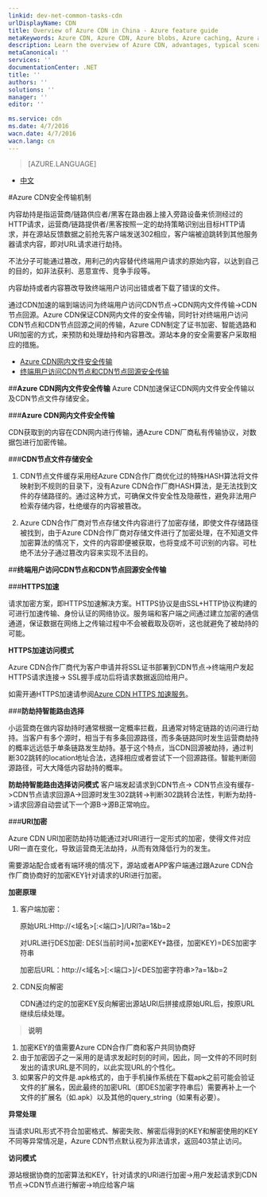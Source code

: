```yaml
---
linkid: dev-net-common-tasks-cdn
urlDisplayName: CDN
title: Overview of Azure CDN in China - Azure feature guide
metaKeywords: Azure CDN, Azure CDN, Azure blobs, Azure caching, Azure add-ons, CDN, CDN加速, CDN服务, 主流CDN, 多场景加速, 免费CDN, CDN网站加速, 网站加速, 网页加速, 静态加速, 下载加速, VOD加速, 流媒体直播加速, 云服务,  存储账户,缓存刷新, 回源, 云加速, 加速效果, 节点, 流量, CNAME, 带宽, 网速, 防盗链,https加速, 低成本带宽, 访问加速, 小文件加速, 下载加速, 大文件加速, 流媒体加速, HTTPS安全加速, 缓存刷新, 内容预加载, 防盗链, 日志下载, CDN技术文档, CDN帮助文档, CDN FAQ
description: Learn the overview of Azure CDN, advantages, typical scenarios and key features.
metaCanonical: ''
services: ''
documentationCenter: .NET
title: ''
authors: ''
solutions: ''
manager: ''
editor: ''

ms.service: cdn
ms.date: 4/7/2016
wacn.date: 4/7/2016
wacn.lang: cn
---
```


> [AZURE.LANGUAGE]
- [中文](./cdn-overview.md)

#Azure CDN安全传输机制

内容劫持是指运营商/链路供应者/黑客在路由器上接入旁路设备来侦测经过的HTTP请求，运营商/链路提供者/黑客按照一定的劫持策略识别出目标HTTP请求，并在源站反馈数据之前抢先客户端发送302相应，客户端被迫跳转到其他服务器请求内容，即对URL请求进行劫持。

不法分子可能通过篡改，用利己的内容替代终端用户请求的原始内容，以达到自己的目的，如非法获利、恶意宣传、竞争手段等。

内容劫持或者内容篡改导致终端用户访问出错或者下载了错误的文件。

通过CDN加速的端到端访问为终端用户访问CDN节点->CDN网内文件传输->CDN节点回源。Azure CDN保证CDN网内文件的安全传输，同时针对终端用户访问CDN节点和CDN节点回源之间的传输，Azure CDN制定了证书加密、智能选路和URI加密的方式，来预防和处理劫持和内容篡改。源站本身的安全需要客户采取相应的措施。

+ [Azure CDN网内文件安全传输](#step1)
+ [终端用户访问CDN节点和CDN节点回源安全传输](#step2)

##**Azure CDN网内文件安全传输**<a id="step1"></a>
Azure CDN加速保证CDN网内文件安全传输以及CDN节点文件存储安全。

###**Azure CDN网内文件安全传输**

CDN获取到的内容在CDN网内进行传输，通Azure CDN厂商私有传输协议，对数据包进行加密传输。

###**CDN节点文件存储安全**

1. CDN节点文件缓存采用经Azure CDN合作厂商优化过的特殊HASH算法将文件映射到不规则的目录下，没有Azure CDN合作厂商HASH算法，是无法找到文件的存储路径的。通过这种方式，可确保文件安全性及隐蔽性，避免非法用户检索存储内容，杜绝缓存的内容被篡改。

2.  Azure CDN合作厂商对节点存储文件内容进行了加密存储，即使文件存储路径被找到，由于Azure CDN合作厂商对存储文件进行了加密处理，在不知道文件加密算法的情况下，文件的内容即便被获取，也将变成不可识别的内容。可杜绝不法分子通过篡改内容来实现不法目的。

##**终端用户访问CDN节点和CDN节点回源安全传输**<a id="step2"></a>

###**HTTPS加速**

请求加密方案，即HTTPS加速解决方案。HTTPS协议是由SSL+HTTP协议构建的可进行加速传输、身份认证的网络协议。服务端和客户端之间通过建立加密的通信通道，保证数据在网络上之传输过程中不会被截取及窃听，这也就避免了被劫持的可能。

**HTTPS加速访问模式**

Azure CDN合作厂商代为客户申请并将SSL证书部署到CDN节点->终端用户发起HTTPS请求连接-> SSL握手成功后将请求数据返回给用户。

如需开通HTTPS加速请参阅[Azure CDN HTTPS 加速服务](./cdn-https-how-to.md)。

###**防劫持智能路由选择**

小运营商在做内容劫持时通常根据一定概率拦截，且通常对特定链路的访问进行劫持。当客户有多个源时，相当于有多条回源路径，而多条链路同时发生运营商劫持的概率远远低于单条链路发生劫持。基于这个特点，当CDN回源被劫持，通过判断302跳转的location地址合法，选择相应或者尝试下一个回源路径。智能判断回源路径，可大大降低内容劫持的概率。

**防劫持智能路由选择访问模式**
客户端发起请求到CDN节点-> CDN节点没有缓存->CDN节点请求回源A->回源时发生302跳转->判断302跳转合法性，判断为劫持->请求回源自动尝试下一个源B->源B正常响应。

###**URI加密**

Azure CDN URI加密防劫持功能通过对URI进行一定形式的加密，使得文件对应URI一直在变化，导致运营商无法劫持，从而有效降低行为的发生。

需要源站配合或者有端环境的情况下，源站或者APP客户端通过跟Azure CDN合作厂商协商好的加密KEY针对请求的URI进行加密。

**加密原理**

1. 客户端加密：

    原始URL:Http://<域名>[:<端口>]/URI?a=1&b=2

    对URL进行DES加密: DES(当前时间+加密KEY+路径，加密KEY)=DES加密字符串

    加密后URL：http://<域名>[:<端口>]/<DES加密字符串>?a=1&b=2

2. CDN反向解密

    CDN通过约定的加密KEY反向解密出源站URI后拼接成原始URL后，按原URL继续后续处理。

>**说明**

1. 加密KEY的值需要Azure CDN合作厂商和客户共同协商好
2. 由于加密因子之一采用的是请求发起时刻的时间，因此，同一文件的不同时刻发出的请求URL是不同的，以此实现URL的个性化。
3. 如果客户的文件是.apk格式的，由于手机操作系统在下载apk之前可能会验证文件的扩展名，因此最终的加密URL（即DES加密字符串后）需要再补上一个文件的扩展名（如.apk）以及其他的query_string（如果有必要）。

**异常处理**

当请求URL形式不符合加密格式、解密失败、解密后得到的KEY和解密使用的KEY不同等异常情况是，Azure CDN节点默认视为非法请求，返回403禁止访问。

**访问模式**

源站根据协商的加密算法和KEY，针对请求的URI进行加密->用户发起请求到CDN节点->CDN节点进行解密->响应给客户端